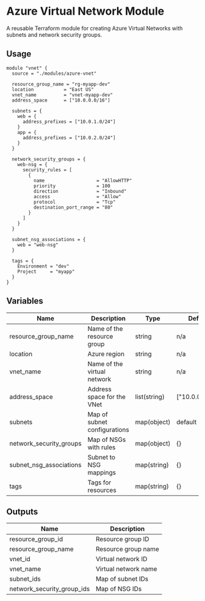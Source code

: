 # Azure Virtual Network Module

A reusable Terraform module for creating Azure Virtual Networks with subnets and network security groups.

## Usage

```hcl
module "vnet" {
  source = "./modules/azure-vnet"

  resource_group_name = "rg-myapp-dev"
  location           = "East US"
  vnet_name          = "vnet-myapp-dev"
  address_space      = ["10.0.0.0/16"]

  subnets = {
    web = {
      address_prefixes = ["10.0.1.0/24"]
    }
    app = {
      address_prefixes = ["10.0.2.0/24"]
    }
  }

  network_security_groups = {
    web-nsg = {
      security_rules = [
        {
          name                   = "AllowHTTP"
          priority               = 100
          direction              = "Inbound"
          access                 = "Allow"
          protocol               = "Tcp"
          destination_port_range = "80"
        }
      ]
    }
  }

  subnet_nsg_associations = {
    web = "web-nsg"
  }

  tags = {
    Environment = "dev"
    Project     = "myapp"
  }
}
```

## Variables

| Name | Description | Type | Default | Required |
|------|-------------|------|---------|----------|
| resource_group_name | Name of the resource group | string | n/a | yes |
| location | Azure region | string | n/a | yes |
| vnet_name | Name of the virtual network | string | n/a | yes |
| address_space | Address space for the VNet | list(string) | ["10.0.0.0/16"] | no |
| subnets | Map of subnet configurations | map(object) | default subnet | no |
| network_security_groups | Map of NSGs with rules | map(object) | {} | no |
| subnet_nsg_associations | Subnet to NSG mappings | map(string) | {} | no |
| tags | Tags for resources | map(string) | {} | no |

## Outputs

| Name | Description |
|------|-------------|
| resource_group_id | Resource group ID |
| resource_group_name | Resource group name |
| vnet_id | Virtual network ID |
| vnet_name | Virtual network name |
| subnet_ids | Map of subnet IDs |
| network_security_group_ids | Map of NSG IDs |